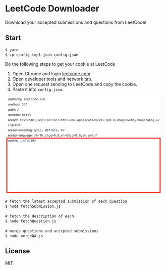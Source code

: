 # LeetCode Downloader

Download your accepted submissions and questions from LeetCode!

## Start

```
$ yarn
$ cp config-tmpl.json config.json
```

Do the following steps to get your cookie at LeetCode
1. Open Chrome and login [leetcode.com](https://leetcode.com/).
2. Open developer tools and network tab.
3. Open one request sending to LeetCode and copy the cookie.
4. Paste it into `config.json`.

![GitHub Logo](./cookie.png)

```
# fetch the latest accepted submission of each question
$ node fetchSubmission.js

# fetch the description of each 
$ node fetchQuestion.js

# merge questions and accepted submissions
$ node mergeQA.js
```

## License

MIT

